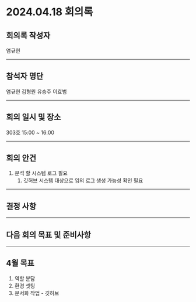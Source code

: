 # 2024.04.18 회의록
## 회의록 작성자
염규현
***
## 참석자 명단
염규현
김형원
유승주
이효범
***
## 회의 일시 및 장소
303호 15:00 ~ 16:00
***
## 회의 안건
1. 분석 할 시스템 로그 필요
   1. 깃허브 시스템 대상으로 임의 로그 생성 가능성 확인 필요
***
## 결정 사항
***
## 다음 회의 목표 및 준비사항
***
## 4월 목표
1. 역할 분담
2. 환경 셋팅
3. 문서화 작업 - 깃허브
